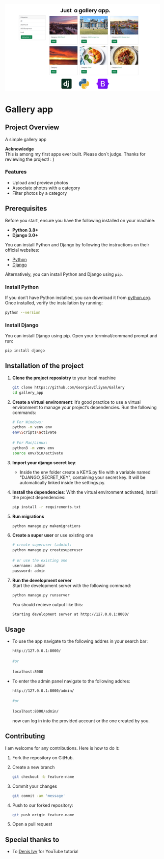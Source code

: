 ![Banner](banner.png)
# Gallery app

## Project Overview
A simple gallery app

**Acknowledge**  
This is among my first apps ever built. Please don`t judge. Thanks for reviewing the project! : )  

### Features
 - Upload and preview photos
 - Associate photos with a category
 - Filter photos by a category

## Prerequisites
Before you start, ensure you have the following installed on your machine:

- **Python 3.8+**
- **Django 3.0+**

You can install Python and Django by following the instructions on their official websites:
- [Python](https://www.python.org/downloads/)
- [Django](https://www.djangoproject.com/)

Alternatively, you can install Python and Django using `pip`.

### Install Python
If you don’t have Python installed, you can download it from [python.org](https://www.python.org/downloads/). Once installed, verify the installation by running:

```bash
python --version
```

### Install Django

You can install Django using pip. Open your terminal/command prompt and run:

```bash
pip install django
```

## Installation of the project
1. **Clone the project reposiotry** to your local machine  
  
    ```bash
    git clone https://github.com/GeorgievIliyan/Gallery
    cd gallery_app
    ```
2. **Create a virtual environment**: It’s good practice to use a virtual environment to manage your project’s dependencies. Run the following commands:
  
    ```bash
    # For Windows:
    python -m venv env
    env\Scripts\activate

    # For Mac/Linux:
    python3 -m venv env
    source env/bin/activate
    ```
3. **Import your django secret key**: 
    - Inside the env folder create a KEYS.py file with a variable named "DJANGO_SECRET_KEY", containing your secret key. It will be automatically linked inside the settings.py.

4. **Install the dependencies**: With the virtual environment activated, install the project dependencies:
    ```bash
    pip install -r requirements.txt
    ```
5. **Run migrations**
    ```bash
    python manage.py makemigrations
    ```
6. **Create a super user** or use existing one
    ```bash
    # create superuser (admin):
    python manage.py createsuperuser

    # or use the existing one
    username: admin
    password: admin
    ```
7. **Run the development server**  
Start the development server with the following command:
  
    ```bash
    python manage.py runserver
    ```
      
    You should recieve output like this:
    ```bash
    Starting development server at http://127.0.0.1:8000/
    ```
## Usage
  - To use the app navigate to the following addres in your search bar:
    
    ```bash
    http://127.0.0.1:8000/
    
    #or

    localhost:8000
    ```
  - To enter the admin panel navigate to the following addres:
    ```bash
    http://127.0.0.1:8000/admin/

    #or

    localhost:8000/admin/
    ```
    now can log in into the provided account or the one created by you.

## Contributing
I am welcome for any contributions. Here is how to do it:  
  
1. Fork the repository on GitHub.
2. Create a new branch
    ```bash
    git checkout -b feature-name
    ```
3. Commit your changes
    ```bash
    git commit -am 'message'
    ```
4. Push to our forked repository:
    
    ```bash
    git push origin feature-name
    ```
5. Open a pull request

## Special thanks to

 - To [Denis Ivy](https://www.youtube.com/@DennisIvy) for YouTube tutorial